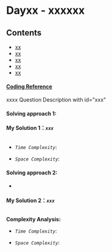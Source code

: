 # Dayxx - xxxxxx

## Contents
* [xx](#xxx)
* [xx](#)
* [xx](#)
* [xx](#)
* [xx](#)

#### [Coding Reference](https://programmercarl.com/0344.%E5%8F%8D%E8%BD%AC%E5%AD%97%E7%AC%A6%E4%B8%B2.html)  


xxxx Question Description with id="xxx"


#### Solving approach 1:


#### My Solution 1：_`xxx`_  

```python


```

- *`Time Complexity`*:

  
- *`Space Complexity`*:

  
#### Solving approach 2:  

- 
#### My Solution 2：_`xxx`_  

```python


```

**Complexity Analysis:**  

- *`Time Complexity`*:

  
- *`Space Complexity`*:












